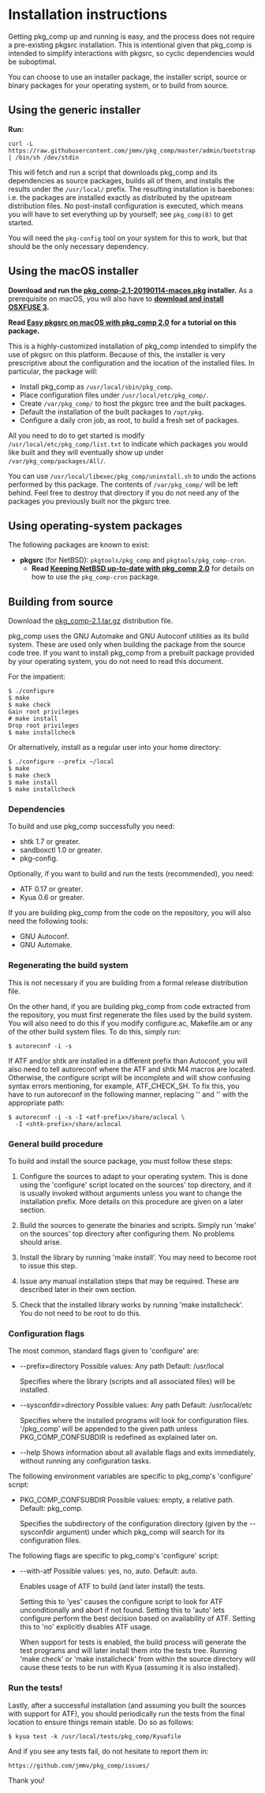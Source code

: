 # Installation instructions

Getting pkg_comp up and running is easy, and the process does not require a
pre-existing pkgsrc installation.  This is intentional given that pkg_comp
is intended to simplify interactions with pkgsrc, so cyclic dependencies would
be suboptimal.

You can choose to use an installer package, the installer script, source or
binary packages for your operating system, or to build from source.

## Using the generic installer

**Run:**

    curl -L https://raw.githubusercontent.com/jmmv/pkg_comp/master/admin/bootstrap.sh | /bin/sh /dev/stdin

This will fetch and run a script that downloads pkg_comp and its dependencies as
source packages, builds all of them, and installs the results under the
`/usr/local/` prefix.  The resulting installation is barebones: i.e. the
packages are installed exactly as distributed by the upstream distribution
files.  No post-install configuration is executed, which means you will have to
set everything up by yourself; see `pkg_comp(8)` to get started.

You will need the `pkg-config` tool on your system for this to work, but
that should be the only necessary dependency.

## Using the macOS installer

**Download and run the
[pkg_comp-2.1-20190114-macos.pkg](../../releases/download/pkg_comp-2.1/pkg_comp-2.1-20190114-macos.pkg)
installer.**  As a prerequisite on macOS, you will also have to **[download
and install OSXFUSE 3](https://osxfuse.github.io/).**

**Read
[Easy pkgsrc on macOS with pkg_comp 2.0](http://julio.meroh.net/2017/02/pkg_comp-2.0-tutorial-macos.html)
for a tutorial on this package.**

This is a highly-customized installation of pkg_comp intended to simplify the
use of pkgsrc on this platform.  Because of this, the installer is very
prescriptive about the configuration and the location of the installed files.
In particular, the package will:

*   Install pkg_comp as `/usr/local/sbin/pkg_comp`.
*   Place configuration files under `/usr/local/etc/pkg_comp/`.
*   Create `/var/pkg_comp/` to host the pkgsrc tree and the built packages.
*   Default the installation of the built packages to `/opt/pkg`.
*   Configure a daily cron job, as root, to build a fresh set of packages.

All you need to do to get started is modify
`/usr/local/etc/pkg_comp/list.txt` to indicate which packages you would
like built and they will eventually show up under
`/var/pkg_comp/packages/All/`.

You can use `/usr/local/libexec/pkg_comp/uninstall.sh` to undo the actions
performed by this package.  The contents of `/var/pkg_comp/` will be left
behind.  Feel free to destroy that directory if you do not need any of the
packages you previously built nor the pkgsrc tree.

## Using operating-system packages

The following packages are known to exist:

*   **pkgsrc** (for NetBSD): `pkgtools/pkg_comp` and `pkgtools/pkg_comp-cron`.
    *   **Read
        [Keeping NetBSD up-to-date with pkg_comp 2.0](http://julio.meroh.net/2017/02/pkg_comp-2.0-tutorial-netbsd.html)**
        for details on how to use the `pkg_comp-cron` package.

## Building from source

Download the
[pkg_comp-2.1.tar.gz](../../releases/download/pkg_comp-2.1/pkg_comp-2.1.tar.gz)
distribution file.

pkg_comp uses the GNU Automake and GNU Autoconf utilities as its build
system.  These are used only when building the package from the source
code tree.  If you want to install pkg_comp from a prebuilt package
provided by your operating system, you do not need to read this
document.

For the impatient:

    $ ./configure
    $ make
    $ make check
    Gain root privileges
    # make install
    Drop root privileges
    $ make installcheck

Or alternatively, install as a regular user into your home directory:

    $ ./configure --prefix ~/local
    $ make
    $ make check
    $ make install
    $ make installcheck

### Dependencies

To build and use pkg_comp successfully you need:

* shtk 1.7 or greater.
* sandboxctl 1.0 or greater.
* pkg-config.

Optionally, if you want to build and run the tests (recommended), you
need:

* ATF 0.17 or greater.
* Kyua 0.6 or greater.

If you are building pkg_comp from the code on the repository, you will
also need the following tools:

* GNU Autoconf.
* GNU Automake.

### Regenerating the build system

This is not necessary if you are building from a formal release
distribution file.

On the other hand, if you are building pkg_comp from code extracted
from the repository, you must first regenerate the files used by the
build system.  You will also need to do this if you modify configure.ac,
Makefile.am or any of the other build system files.  To do this, simply
run:

    $ autoreconf -i -s

If ATF and/or shtk are installed in a different prefix than Autoconf,
you will also need to tell autoreconf where the ATF and shtk M4 macros
are located.  Otherwise, the configure script will be incomplete and
will show confusing syntax errors mentioning, for example, ATF_CHECK_SH.
To fix this, you have to run autoreconf in the following manner,
replacing '<atf-prefix>' and '<shtk-prefix>' with the appropriate path:

    $ autoreconf -i -s -I <atf-prefix>/share/aclocal \
      -I <shtk-prefix>/share/aclocal

### General build procedure

To build and install the source package, you must follow these steps:

1. Configure the sources to adapt to your operating system.  This is
   done using the 'configure' script located on the sources' top
   directory, and it is usually invoked without arguments unless you
   want to change the installation prefix.  More details on this
   procedure are given on a later section.

2. Build the sources to generate the binaries and scripts.  Simply run
   'make' on the sources' top directory after configuring them.  No
   problems should arise.

3. Install the library by running 'make install'.  You may need to
   become root to issue this step.

4. Issue any manual installation steps that may be required.  These are
   described later in their own section.

5. Check that the installed library works by running 'make
   installcheck'.  You do not need to be root to do this.

### Configuration flags

The most common, standard flags given to 'configure' are:

* --prefix=directory
  Possible values: Any path
  Default: /usr/local

  Specifies where the library (scripts and all associated files) will
  be installed.

* --sysconfdir=directory
  Possible values: Any path
  Default: /usr/local/etc

  Specifies where the installed programs will look for configuration
  files.  '/pkg_comp' will be appended to the given path unless
  PKG_COMP_CONFSUBDIR is redefined as explained later on.

* --help
  Shows information about all available flags and exits immediately,
  without running any configuration tasks.

The following environment variables are specific to pkg_comp's
'configure' script:

* PKG_COMP_CONFSUBDIR
  Possible values: empty, a relative path.
  Default: pkg_comp.

  Specifies the subdirectory of the configuration directory (given by
  the --sysconfdir argument) under which pkg_comp will search for its
  configuration files.

The following flags are specific to pkg_comp's 'configure' script:

* --with-atf
  Possible values: yes, no, auto.
  Default: auto.

  Enables usage of ATF to build (and later install) the tests.

  Setting this to 'yes' causes the configure script to look for ATF
  unconditionally and abort if not found.  Setting this to 'auto' lets
  configure perform the best decision based on availability of ATF.
  Setting this to 'no' explicitly disables ATF usage.

  When support for tests is enabled, the build process will generate the
  test programs and will later install them into the tests tree.
  Running 'make check' or 'make installcheck' from within the source
  directory will cause these tests to be run with Kyua (assuming it is
  also installed).

### Run the tests!

Lastly, after a successful installation (and assuming you built the
sources with support for ATF), you should periodically run the tests
from the final location to ensure things remain stable.  Do so as
follows:

    $ kyua test -k /usr/local/tests/pkg_comp/Kyuafile

And if you see any tests fail, do not hesitate to report them in:

    https://github.com/jmmv/pkg_comp/issues/

Thank you!
